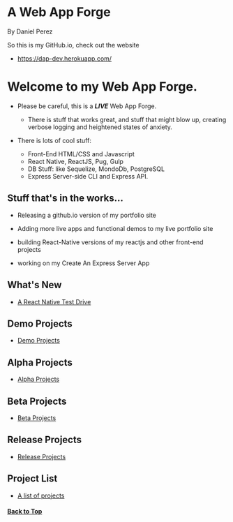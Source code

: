 # A Web App Forge
By Daniel Perez

So this is my GitHub.io, check out the website
- https://dap-dev.herokuapp.com/

# Welcome to my Web App Forge.

  - Please be careful, this is a ***LIVE*** Web App Forge.

    - There is stuff that works great, and stuff that might blow up, creating verbose logging and heightened states of anxiety.

  - There is lots of cool stuff:
    - Front-End HTML/CSS and Javascript
    - React Native, ReactJS, Pug, Gulp
    - DB Stuff: like Sequelize, MondoDb, PostgreSQL
    - Express Server-side CLI and Express API.

## Stuff that's in the works...

  - Releasing a github.io version of my portfolio site

  - Adding more live apps and functional demos to my live
  portfolio site

  - building React-Native versions of my reactjs and other front-end projects

  - working on my Create An Express Server App

## What's New
  - [A React Native Test Drive](https://github.com/pereznetworks/AReactNativeTestDrive)

## Demo Projects
  - [Demo Projects](demoprojects.md)

## Alpha Projects
  - [Alpha Projects](alphaprojects.md)

## Beta Projects
  - [Beta Projects](betaprojects.md)

## Release Projects
  - [Release Projects](ReleaseProjects.md)

## Project List
  - [A list of projects](projectlist.md)

#### [Back to Top](#a-web-app-forge)
